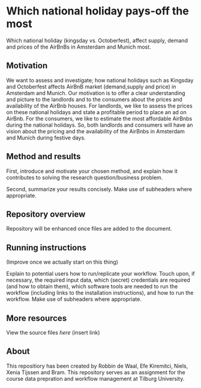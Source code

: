 # Which national holiday pays-off the most

Which national holiday (kingsday vs. Octoberfest), affect supply, demand and prices of the AirBnBs in Amsterdam and Munich most.

## Motivation

We want to assess and investigate; how national holidays such as Kingsday and Octoberfest affects AirBnB market (demand,supply and price) in Amsterdam and Munich. Our motivation is to offer a clear understanding and picture to the landlords and to the consumers about the prices and availability of the AirBnb houses. For landlords, we like to assess the prices on these national holidays and state a profitable period to place an ad on AirBnb. For the consumers, we like to estimate the most affordable AirBnbs during the national holidays. So, both landlords and consumers will have an vision about the pricing and the availability of the AirBnbs in Amsterdam and Munich during festive days.

## Method and results

First, introduce and motivate your chosen method, and explain how it contributes to solving the research question/business problem.

Second, summarize your results concisely. Make use of subheaders where appropriate.

## Repository overview

Repository will be enhanced once files are added to the document. 

## Running instructions
(Improve once we actually start on this thing)

Explain to potential users how to run/replicate your workflow. Touch upon, if necessary, the required input data, which (secret) credentials are required (and how to obtain them), which software tools are needed to run the workflow (including links to the installation instructions), and how to run the workflow. Make use of subheaders where appropriate.

## More resources

View the source files _here_ (insert link)

## About

This repositiory has been created by Robbin de Waal, Efe Kiremitci, Niels, Xenia Tijssen and Bram. This repository serves as an assignment for the course data prepration and workflow management at Tilburg University. 
